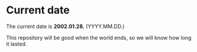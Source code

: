 # Current date

The current date is **2002.01.28.** (YYYY.MM.DD.)

This repository will be good when the world ends, so we will know how long it lasted.